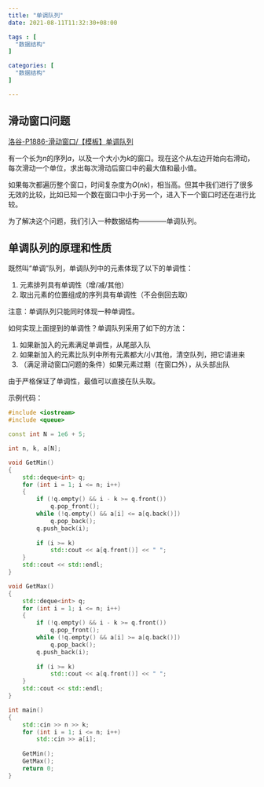 ```yaml
---
title: "单调队列"
date: 2021-08-11T11:32:30+08:00

tags : [
  "数据结构"
]

categories: [
  "数据结构"
]

---
```


## 滑动窗口问题

[洛谷-P1886-滑动窗口/【模板】单调队列](https://www.luogu.com.cn/problem/P1886)

有一个长为$n$的序列$a$，以及一个大小为$k$的窗口。现在这个从左边开始向右滑动，每次滑动一个单位，求出每次滑动后窗口中的最大值和最小值。

如果每次都遍历整个窗口，时间复杂度为$O(nk)$，相当高。但其中我们进行了很多无效的比较，比如已知一个数在窗口中小于另一个，进入下一个窗口时还在进行比较。

为了解决这个问题，我们引入一种数据结构————单调队列。

## 单调队列的原理和性质

既然叫“单调”队列，单调队列中的元素体现了以下的单调性：

1. 元素排列具有单调性（增/减/其他）
2. 取出元素的位置组成的序列具有单调性（不会倒回去取）

注意：单调队列只能同时体现一种单调性。

如何实现上面提到的单调性？单调队列采用了如下的方法：

1. 如果新加入的元素满足单调性，从尾部入队
2. 如果新加入的元素比队列中所有元素都大/小/其他，清空队列，把它请进来
3. （满足滑动窗口问题的条件）如果元素过期（在窗口外），从头部出队

由于严格保证了单调性，最值可以直接在队头取。

示例代码：

```cpp
#include <iostream>
#include <queue>

const int N = 1e6 + 5;

int n, k, a[N];

void GetMin()
{
    std::deque<int> q;
    for (int i = 1; i <= n; i++)
    {
        if (!q.empty() && i - k >= q.front())
            q.pop_front();
        while (!q.empty() && a[i] <= a[q.back()])
            q.pop_back();
        q.push_back(i);
        
        if (i >= k)
            std::cout << a[q.front()] << " ";
    }
    std::cout << std::endl;
}

void GetMax()
{
    std::deque<int> q;
    for (int i = 1; i <= n; i++)
    {
        if (!q.empty() && i - k >= q.front())
            q.pop_front();
        while (!q.empty() && a[i] >= a[q.back()])
            q.pop_back();
        q.push_back(i);
        
        if (i >= k)
            std::cout << a[q.front()] << " ";
    }
    std::cout << std::endl;
}

int main()
{
    std::cin >> n >> k;
    for (int i = 1; i <= n; i++)
        std::cin >> a[i];
    
    GetMin();
    GetMax();
    return 0;
}
```